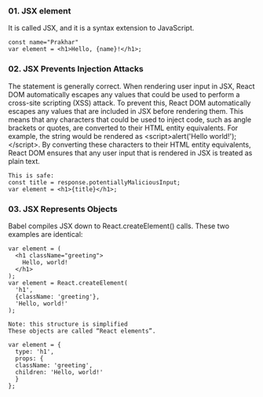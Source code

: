 ### 01. JSX element

It is called JSX, and it is a syntax extension to JavaScript.

```
const name="Prakhar"
var element = <h1>Hello, {name}!</h1>;
```

### 02. JSX Prevents Injection Attacks

The statement is generally correct. When rendering user input in JSX, React DOM automatically escapes any values that could be used to perform a cross-site scripting (XSS) attack. To prevent this, React DOM automatically escapes any values that are included in JSX before rendering them. This means that any characters that could be used to inject code, such as angle brackets or quotes, are converted to their HTML entity equivalents. For example, the string <script>alert('Hello world!');</script> would be rendered as &lt;script&gt;alert(&#39;Hello world!&#39;);&lt;/script&gt;. By converting these characters to their HTML entity equivalents, React DOM ensures that any user input that is rendered in JSX is treated as plain text.

```
This is safe:
const title = response.potentiallyMaliciousInput;
var element = <h1>{title}</h1>;
```

### 03. JSX Represents Objects

Babel compiles JSX down to React.createElement() calls. These two examples are identical:

```
var element = (
  <h1 className="greeting">
    Hello, world!
  </h1>
);
var element = React.createElement(
  'h1',
  {className: 'greeting'},
  'Hello, world!'
);

Note: this structure is simplified
These objects are called “React elements”. 

var element = {
  type: 'h1',
  props: {
  className: 'greeting',
  children: 'Hello, world!'
  }
};
```